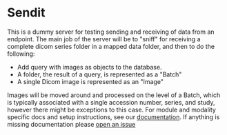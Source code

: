 # Sendit

This is a dummy server for testing sending and receiving of data from an endpoint. The main job of the server will be to "sniff" for receiving a complete dicom series folder in a mapped data folder, and then to do the following:

   - Add query with images as objects to the database. 
   - A folder, the result of a query, is represented as a "Batch"
   - A single Dicom image is represented as an "Image"

Images will be moved around and processed on the level of a Batch, which is typically associated with a single accession number, series, and study, however there might be exceptions to this case. For module and modality specific docs and setup instructions, see our [documentation](https://pydicom.github.io/sendit/). If anything is missing documentation please [open an issue](https://www.github.com/pydicom/sendit)
